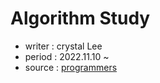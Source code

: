 # Algorithm Study

* writer : crystal Lee
* period : 2022.11.10 ~ 
* source : [programmers](https://school.programmers.co.kr/learn/challenges?order=acceptance_asc&statuses=unsolved&levels=0&languages=javascript)
